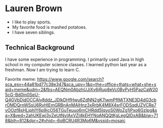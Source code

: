 # Lauren Brown

- I like to play sports.
- My favorite food is mashed potatoes. 
- I have seven siblings. 

## Technical Background
I have some experience in programming. I primarily used Java in high school in my computer science classes. I learned python last year as a freshman. Now I am trying to learn C. 

Favorite meme: https://www.google.com/search?sca_esv=44a81bd77c38e347&sca_upv=1&q=the+office+thats+what+she+said+meme&udm=2&fbs=AEQNm0AbzhUJjXv6jRup8eVc0BvPyH5PazCaW205cG-Bd0in0SeU-Q4GVbDidOCCAlv8ddz_JDlkDHfHwu6ZdNN2gK7iwmPflMjTXNE3D4dG3cbrOMDQrnWSsU6RvHlEmGRBnAnMAlHnz3xRrbK4M8X4srFODSqdUZVCRe7vOOzf8sHLjphIY6p9icO56TGuTeuuo6mCHRdd5IqyoS0WoZg1jPxo6Gzlpg&sa=X&ved=2ahUKEwj3yZeUtNyIAxVZl4kEHYNoANQQtKgLegQIDxAB&biw=718&bih=812&dpr=2#vhid=-6qBCRU4R3Mp6M&vssid=mosaic
